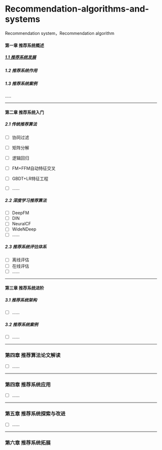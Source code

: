 # Recommendation-algorithms-and-systems
Recommendation system，Recommendation algorithm

#### 第一章 推荐系统概述
##### [1.1 推荐系统发展](https://github.com/heze325/Recommendation-algorithms-and-systems/blob/main/doc/%E7%AC%AC%E4%B8%80%E7%AB%A0%20%E6%8E%A8%E8%8D%90%E7%B3%BB%E7%BB%9F%E6%A6%82%E8%BF%B0/1.1%20%E6%8E%A8%E8%8D%90%E7%B3%BB%E7%BB%9F%E5%8F%91%E5%B1%95.md)
##### 1.2 推荐系统作用
##### 1.3 推荐系统案例
.....

---
#### 第二章 推荐系统入门
##### 2.1 传统推荐算法
- [ ] 协同过滤
- [ ] 矩阵分解
- [ ] 逻辑回归
- [ ] FM+FFM自动特征交叉 
- [ ] GBDT+LR特征工程
- [ ] ......


##### 2.2 深度学习推荐算法
- [ ] DeepFM
- [ ] DIN
- [ ] NeuralCF
- [ ] WideNDeep
- [ ] ......

##### 2.3 推荐系统评估体系
- [ ] 离线评估
- [ ] 在线评估
- [ ] ......

---
#### 第三章 推荐系统进阶
##### 3.1 推荐系统架构
- [ ] ......

##### 3.2 推荐系统案例
- [ ] ......

---
### 第四章 推荐算法论文解读
- [ ] ......

---
### 第四章 推荐系统应用
- [ ] ......

---
### 第五章 推荐系统探索与改进
- [ ] ......

---
### 第六章 推荐系统拓展